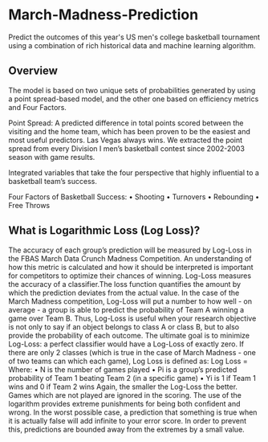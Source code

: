# March-Madness-Prediction
Predict the outcomes of this year's US men's college basketball tournament using a combination of rich historical data and machine learning algorithm.

## Overview
The model is based on two unique sets of probabilities generated by using a point spread-based model, and the other one based on efficiency metrics and Four Factors.

Point Spread: A predicted difference in total points scored between the visiting and the home team, which has been proven to be the easiest and most useful predictors. Las Vegas always wins.  We extracted the point spread from every Division I men’s basketball contest since 2002-2003 season with game results.

Integrated variables that take the four perspective that highly influential to a basketball team’s success.

Four Factors of Basketball Success:
•	Shooting
•	Turnovers
•	Rebounding 
•	Free Throws

## What is Logarithmic Loss (Log Loss)?
The accuracy of each group’s prediction will be measured by Log-Loss in the FBAS March Data Crunch Madness Competition. An understanding of how this metric is calculated and how it should be interpreted is important for competitors to optimize their chances of winning.
Log-Loss measures the accuracy of a classifier.The loss function quantifies the amount by which the prediction deviates from the actual value. In the case of the March Madness competition, Log-Loss will put a number to how well - on average - a group is able to predict the probability of Team A winning a game over Team B. Thus, Log-Loss is useful when your research objective is not only to say if an object belongs to class A or class B, but to also provide the probability of each outcome. The ultimate goal is to minimize Log-Loss: a perfect classifier would have a Log-Loss of exactly zero. 
If there are only 2 classes (which is true in the case of March Madness - one of two teams can which each game), Log Loss is defined as:
Log Loss =  
Where:
•	N is the number of games played 
•	Pi is a group’s predicted probability of Team 1 beating Team 2 (in a specific game)
•	Yi is 1 if Team 1 wins and 0 if Team 2 wins
Again, the smaller the Log-Loss the better. Games which are not played are ignored in the scoring. The use of the logarithm provides extreme punishments for being both confident and wrong. In the worst possible case, a prediction that something is true when it is actually false will add infinite to your error score. In order to prevent this, predictions are bounded away from the extremes by a small value. 


